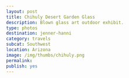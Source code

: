 ```yaml
---
layout: post
title: Chihuly Desert Garden Glass
description: Blown glass art outdoor exhibit.
type: photos
destination: jenner-hanni
category: travels
subcat: Southwest
location: Arizona
image: /img/thumbs/chihuly.png
permalink: 
publish: yes
---
```


<p><a href="https://jenner.smugmug.com/North-America/2009-Chihuly-Desert-Garden-Exhibit/i-cRWLvD5/0/M/3-M.jpg">
<img src="https://jenner.smugmug.com/North-America/2009-Chihuly-Desert-Garden-Exhibit/i-cRWLvD5/0/M/3-M.jpg" alt=""></a></p>

<p><a href="https://jenner.smugmug.com/North-America/2009-Chihuly-Desert-Garden-Exhibit/i-rj9ZHbz/0/M/1-M.jpg">
<img src="https://jenner.smugmug.com/North-America/2009-Chihuly-Desert-Garden-Exhibit/i-rj9ZHbz/0/M/1-M.jpg" alt=""></a></p>

<p><a href="https://jenner.smugmug.com/North-America/2009-Chihuly-Desert-Garden-Exhibit/i-ztDzVCj/0/M/dscf1251-M.jpg">
<img src="https://jenner.smugmug.com/North-America/2009-Chihuly-Desert-Garden-Exhibit/i-ztDzVCj/0/M/dscf1251-M.jpg" alt=""></a></p>

<p><a href="https://jenner.smugmug.com/North-America/2009-Chihuly-Desert-Garden-Exhibit/i-tH74HBV/0/M/dscf1244-M.jpg">
<img src="https://jenner.smugmug.com/North-America/2009-Chihuly-Desert-Garden-Exhibit/i-tH74HBV/0/M/dscf1244-M.jpg" alt=""></a></p>

<p><a href="https://jenner.smugmug.com/North-America/2009-Chihuly-Desert-Garden-Exhibit/i-ZRRWqjc/0/M/dscf1259-M.jpg">
<img src="https://jenner.smugmug.com/North-America/2009-Chihuly-Desert-Garden-Exhibit/i-ZRRWqjc/0/M/dscf1259-M.jpg" alt=""></a></p>

<p><a href="https://jenner.smugmug.com/North-America/2009-Chihuly-Desert-Garden-Exhibit/i-G7F87RV/0/M/dscf1284-M.jpg">
<img src="https://jenner.smugmug.com/North-America/2009-Chihuly-Desert-Garden-Exhibit/i-G7F87RV/0/M/dscf1284-M.jpg" alt=""></a></p>

<p><a href="https://jenner.smugmug.com/North-America/2009-Chihuly-Desert-Garden-Exhibit/i-ZjJqvXk/0/M/dscf1286-M.jpg">
<img src="https://jenner.smugmug.com/North-America/2009-Chihuly-Desert-Garden-Exhibit/i-ZjJqvXk/0/M/dscf1286-M.jpg" alt=""></a></p>

<p><a href="https://jenner.smugmug.com/North-America/2009-Chihuly-Desert-Garden-Exhibit/i-m95DbqB/0/M/dscf1312-M.jpg">
<img src="https://jenner.smugmug.com/North-America/2009-Chihuly-Desert-Garden-Exhibit/i-m95DbqB/0/M/dscf1312-M.jpg" alt=""></a></p>

<p><a href="https://jenner.smugmug.com/North-America/2009-Chihuly-Desert-Garden-Exhibit/i-mHJQq9T/0/M/dscf1317-M.jpg">
<img src="https://jenner.smugmug.com/North-America/2009-Chihuly-Desert-Garden-Exhibit/i-mHJQq9T/0/M/dscf1317-M.jpg" alt=""></a></p>

<p><a href="https://jenner.smugmug.com/North-America/2009-Chihuly-Desert-Garden-Exhibit/i-Z868mDv/0/M/dscf1320-M.jpg">
<img src="https://jenner.smugmug.com/North-America/2009-Chihuly-Desert-Garden-Exhibit/i-Z868mDv/0/M/dscf1320-M.jpg" alt=""></a></p>

<p><a href="https://jenner.smugmug.com/North-America/2009-Chihuly-Desert-Garden-Exhibit/i-DGQ9Wr3/0/M/dscf1342-M.jpg">
<img src="https://jenner.smugmug.com/North-America/2009-Chihuly-Desert-Garden-Exhibit/i-DGQ9Wr3/0/M/dscf1342-M.jpg" alt=""></a></p>

<p><a href="https://jenner.smugmug.com/North-America/2009-Chihuly-Desert-Garden-Exhibit/i-WfxsK4g/0/M/dscf1343-M.jpg">
<img src="https://jenner.smugmug.com/North-America/2009-Chihuly-Desert-Garden-Exhibit/i-WfxsK4g/0/M/dscf1343-M.jpg" alt=""></a></p>

<p><a href="https://jenner.smugmug.com/North-America/2009-Chihuly-Desert-Garden-Exhibit/i-KrXhTdC/0/M/dscf1347-M.jpg">
<img src="https://jenner.smugmug.com/North-America/2009-Chihuly-Desert-Garden-Exhibit/i-KrXhTdC/0/M/dscf1347-M.jpg" alt=""></a></p>

<p><a href="https://jenner.smugmug.com/North-America/2009-Chihuly-Desert-Garden-Exhibit/i-SmgR2CC/0/M/dscf1350-M.jpg">
<img src="https://jenner.smugmug.com/North-America/2009-Chihuly-Desert-Garden-Exhibit/i-SmgR2CC/0/M/dscf1350-M.jpg" alt=""></a></p>

<p><a href="https://jenner.smugmug.com/North-America/2009-Chihuly-Desert-Garden-Exhibit/i-KJ5sWDs/0/M/dscf1361-M.jpg">
<img src="https://jenner.smugmug.com/North-America/2009-Chihuly-Desert-Garden-Exhibit/i-KJ5sWDs/0/M/dscf1361-M.jpg" alt=""></a></p>


